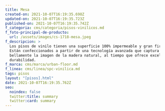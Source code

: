 ```yaml
---
title: Mesa
created-on: 2021-10-07T16:19:35.698Z
updated-on: 2021-10-07T16:19:35.723Z
published-on: 2021-10-07T16:19:35.742Z
f_categoria: cms/categoria/pisos-vinilicos.md
f_foto-principal-de-producto:
  url: /assets/images/cs-1718-mesa.jpeg
f_descripcion: >
  Los pisos de vinilo tienen una superficie 100% impermeable y gran firmeza.
  Están confeccionados a partir de una tecnología avanzada que captura
  bellamente la imagen de la madera natural, al tiempo que ofrece excelente
  durabilidad.
f_marca: cms/marca/urban-floor.md
f_linea: cms/linea/spc-vinilica.md
tags: pisos
layout: "[pisos].html"
date: 2021-10-07T16:19:35.762Z
seo:
  noindex: false
  twitter:title: summary
  twitter:card: summary
---
```


